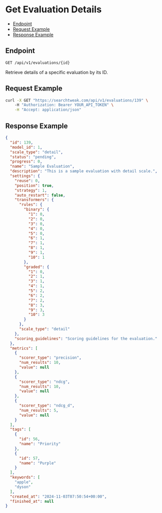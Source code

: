 # Get Evaluation Details

- [Endpoint](#endpoint)
- [Request Example](#request-example)
- [Response Example](#response-example)

<a name="endpoint"></a>
## Endpoint

`GET /api/v1/evaluations/{id}`

Retrieve details of a specific evaluation by its ID.

<a name="request-example"></a>
## Request Example

```bash
curl -X GET "https://searchtweak.com/api/v1/evaluations/139" \ 
    -H "Authorization: Bearer YOUR_API_TOKEN" \
    -H "Accept: application/json"
```

<a name="response-example"></a>
## Response Example

```json
{
  "id": 139,
  "model_id": 1,
  "scale_type": "detail",
  "status": "pending",
  "progress": 0,
  "name": "Sample Evaluation",
  "description": "This is a sample evaluation with detail scale.",
  "settings": {
    "reuse": 0,
    "position": true,
    "strategy": 1,
    "auto_restart": false,
    "transformers": {
      "rules": {
        "binary": {
          "1": 0,
          "2": 0,
          "3": 0,
          "4": 0,
          "5": 0,
          "6": 1,
          "7": 1,
          "8": 1,
          "9": 1,
          "10": 1
        },
        "graded": {
          "1": 0,
          "2": 1,
          "3": 1,
          "4": 1,
          "5": 2,
          "6": 2,
          "7": 2,
          "8": 3,
          "9": 3,
          "10": 3
        }
      },
      "scale_type": "detail"
    },
    "scoring_guidelines": "Scoring guidelines for the evaluation."
  },
  "metrics": [
    {
      "scorer_type": "precision",
      "num_results": 10,
      "value": null
    },
    {
      "scorer_type": "ndcg",
      "num_results": 10,
      "value": null
    },
    {
      "scorer_type": "ndcg_d",
      "num_results": 5,
      "value": null
    }
  ],
  "tags": [
    {
      "id": 56,
      "name": "Priority"
    },
    {
      "id": 57,
      "name": "Purple"
    }
  ],
  "keywords": [
    "apple",
    "dyson"
  ],
  "created_at": "2024-11-03T07:50:54+00:00",
  "finished_at": null
}
```
